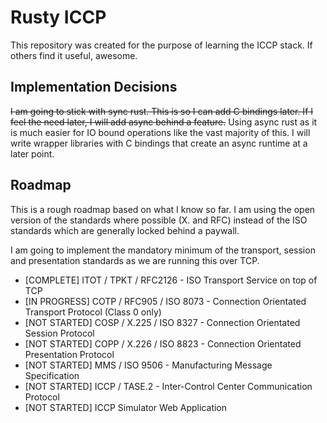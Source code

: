# Rusty ICCP
This repository was created for the purpose of learning the ICCP stack. If others find it useful, awesome.

## Implementation Decisions
~~I am going to stick with sync rust. This is so I can add C bindings later. If I feel the need later, I will add async behind a feature.~~
Using async rust as it is much easier for IO bound operations like the vast majority of this. I will write wrapper libraries with C bindings that create an async runtime at a later point.

## Roadmap
This is a rough roadmap based on what I know so far. I am using the open version of the standards where possible (X. and RFC) instead of the ISO standards which are generally locked behind a paywall.

I am going to implement the mandatory minimum of the transport, session and presentation standards as we are running this over TCP.

* [COMPLETE] ITOT / TPKT / RFC2126 - ISO Transport Service on top of TCP
* [IN PROGRESS] COTP / RFC905 / ISO 8073 - Connection Orientated Transport Protocol (Class 0 only)
* [NOT STARTED] COSP / X.225 / ISO 8327 - Connection Orientated Session Protocol
* [NOT STARTED] COPP / X.226 / ISO 8823 - Connection Orientated Presentation Protocol
* [NOT STARTED] MMS / ISO 9506 - Manufacturing Message Specification
* [NOT STARTED] ICCP / TASE.2 - Inter-Control Center Communication Protocol
* [NOT STARTED] ICCP Simulator Web Application

